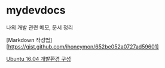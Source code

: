 # mydevdocs
나의 개발 관련 메모, 문서 정리

[Markdown 작성법][https://gist.github.com/ihoneymon/652be052a0727ad59601]

[Ubuntu 16.04 개발환경 구성](./Setup_Dev_Env_Ubuntu1604.md)



